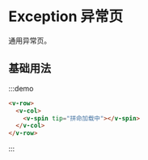 # Exception 异常页

通用异常页。

## 基础用法

:::demo 

```html
<v-row>
  <v-col>
    <v-spin tip="拼命加载中"></v-spin>
  </v-col>
</v-row>
```
:::

<script>
  import Row from '@/components/row';
  import Col from '@/components/col';
  import Spin from '@/components/spin';

  export default {
    components: {
      VRow: Row,
      VCol: Col,
      VSpin: Spin,
    },
    methods: {
    },
  };
</script>

<style rel="stylesheet/scss" lang="sass" scoped>
  .v-col-24 {
    height: 100px; 
  }
</style>